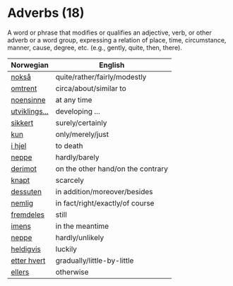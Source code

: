 # Adverbs (18)

A word or phrase that modifies or qualifies an adjective, verb, or other adverb or a word group, expressing a relation of place, time, circumstance, manner, cause, degree, etc. (e.g., gently, quite, then, there).

| Norwegian | English |
| --- | --- |
| [nokså](https://www.ordnett.no/search?language=no&phrase=nokså) | quite/rather/fairly/modestly |
| [omtrent](https://www.ordnett.no/search?language=no&phrase=omtrent) | circa/about/similar to |
| [noensinne](https://www.ordnett.no/search?language=no&phrase=noensinne) | at any time |
| [utviklings...](https://www.ordnett.no/search?language=no&phrase=utviklings...) | developing ... |
| [sikkert](https://www.ordnett.no/search?language=no&phrase=sikkert) | surely/certainly |
| [kun](https://www.ordnett.no/search?language=no&phrase=kun) | only/merely/just |
| [i hjel](https://www.ordnett.no/search?language=no&phrase=i%20hjel) | to death |
| [neppe](https://www.ordnett.no/search?language=no&phrase=neppe) | hardly/barely |
| [derimot](https://www.ordnett.no/search?language=no&phrase=derimot) | on the other hand/on the contrary |
| [knapt](https://www.ordnett.no/search?language=no&phrase=knapt) | scarcely |
| [dessuten](https://www.ordnett.no/search?language=no&phrase=dessuten) | in addition/moreover/besides |
| [nemlig](https://www.ordnett.no/search?language=no&phrase=nemlig) | in fact/right/exactly/of course |
| [fremdeles](https://www.ordnett.no/search?language=no&phrase=fremdeles) | still |
| [imens](https://www.ordnett.no/search?language=no&phrase=imens) | in the meantime |
| [neppe](https://www.ordnett.no/search?language=no&phrase=neppe) | hardly/unlikely |
| [heldigvis](https://www.ordnett.no/search?language=no&phrase=heldigvis) | luckily |
| [etter hvert](https://www.ordnett.no/search?language=no&phrase=etter%20hvert) | gradually/little-by-little |
| [ellers](https://www.ordnett.no/search?language=no&phrase=ellers) | otherwise |


